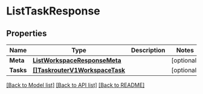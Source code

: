 # ListTaskResponse

## Properties

Name | Type | Description | Notes
------------ | ------------- | ------------- | -------------
**Meta** | [**ListWorkspaceResponseMeta**](ListWorkspaceResponseMeta.md) |  |[optional] 
**Tasks** | [**[]TaskrouterV1WorkspaceTask**](TaskrouterV1WorkspaceTask.md) |  |[optional] 

[[Back to Model list]](../README.md#documentation-for-models) [[Back to API list]](../README.md#documentation-for-api-endpoints) [[Back to README]](../README.md)



